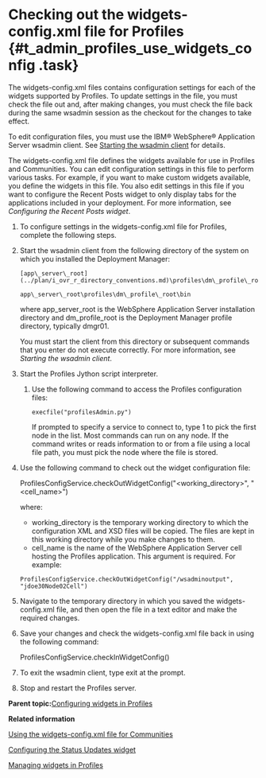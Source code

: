 # Checking out the widgets-config.xml file for Profiles {#t_admin_profiles_use_widgets_config .task}

The widgets-config.xml files contains configuration settings for each of the widgets supported by Profiles. To update settings in the file, you must check the file out and, after making changes, you must check the file back during the same wsadmin session as the checkout for the changes to take effect.

To edit configuration files, you must use the IBM® WebSphere® Application Server wsadmin client. See [Starting the wsadmin client](t_admin_wsadmin_starting.md) for details.

The widgets-config.xml file defines the widgets available for use in Profiles and Communities. You can edit configuration settings in this file to perform various tasks. For example, if you want to make custom widgets available, you define the widgets in this file. You also edit settings in this file if you want to configure the Recent Posts widget to only display tabs for the applications included in your deployment. For more information, see *Configuring the Recent Posts widget*.

1.  To configure settings in the widgets-config.xml file for Profiles, complete the following steps.
2.  Start the wsadmin client from the following directory of the system on which you installed the Deployment Manager:

    ```
    [app\_server\_root](../plan/i_ovr_r_directory_conventions.md)\profiles\dm\_profile\_root\bin
    ```

    ```
    app\_server\_root\profiles\dm\_profile\_root\bin
    ```

    where app\_server\_root is the WebSphere Application Server installation directory and dm\_profile\_root is the Deployment Manager profile directory, typically dmgr01.

    You must start the client from this directory or subsequent commands that you enter do not execute correctly. For more information, see *Starting the wsadmin client*.

3.  Start the Profiles Jython script interpreter.

    1.  Use the following command to access the Profiles configuration files:

        ```
        execfile("profilesAdmin.py")
        ```

        If prompted to specify a service to connect to, type 1 to pick the first node in the list. Most commands can run on any node. If the command writes or reads information to or from a file using a local file path, you must pick the node where the file is stored.

4.  Use the following command to check out the widget configuration file:

    ProfilesConfigService.checkOutWidgetConfig\("<working\_directory\>", "<cell\_name\>"\)

    where:

    -   working\_directory is the temporary working directory to which the configuration XML and XSD files will be copied. The files are kept in this working directory while you make changes to them.
    -   cell\_name is the name of the WebSphere Application Server cell hosting the Profiles application. This argument is required.
    For example:

    ```
    ProfilesConfigService.checkOutWidgetConfig("/wsadminoutput", "jdoe30Node02Cell")
    ```

5.  Navigate to the temporary directory in which you saved the widgets-config.xml file, and then open the file in a text editor and make the required changes.

6.  Save your changes and check the widgets-config.xml file back in using the following command:

    ProfilesConfigService.checkInWidgetConfig\(\)

7.  To exit the wsadmin client, type exit at the prompt.

8.  Stop and restart the Profiles server.


**Parent topic:**[Configuring widgets in Profiles](../admin/c_admin_profiles_configure_widgets.md)

**Related information**  


[Using the widgets-config.xml file for Communities](../admin/t_admin_communities_use_widgets_config.md)

[Configuring the Status Updates widget](../admin/t_admin_profiles_configure_recent_post_widget.md)

[Managing widgets in Profiles](../admin/t_admin_profiles_edit_widgets.md)


